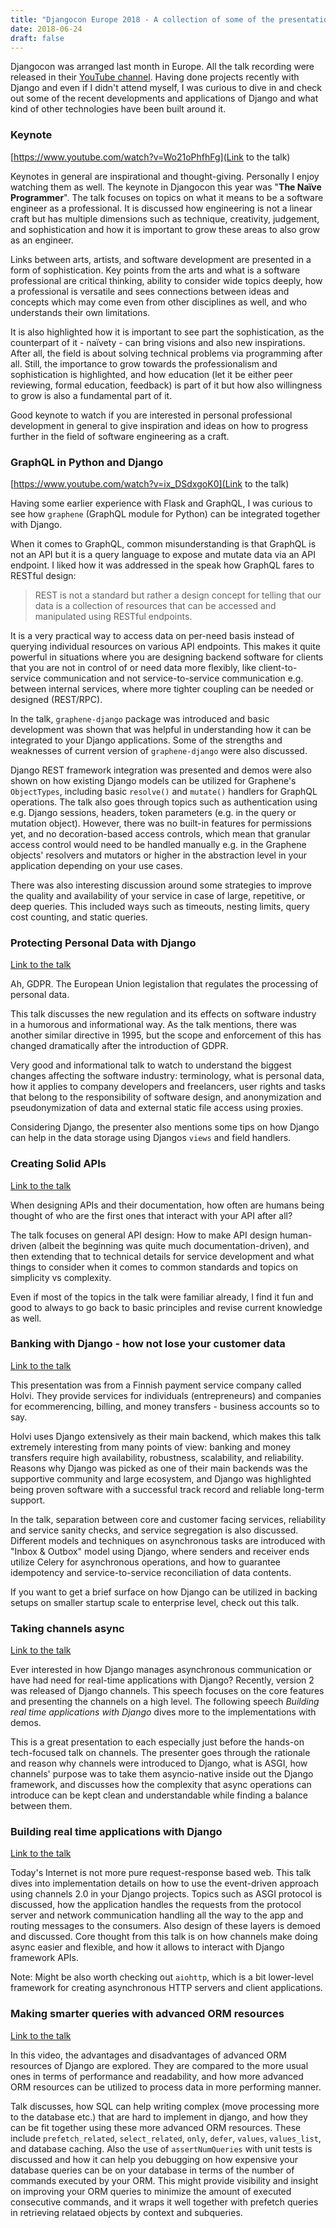 ```yaml
---
title: "Djangocon Europe 2018 - A collection of some of the presentations"
date: 2018-06-24
draft: false 
---
```


Djangocon was arranged last month in Europe. All the talk recording were released
in their [YouTube channel](https://www.youtube.com/user/djangoconeurope/videos).
Having done projects recently with Django and even if I didn't attend myself,
I was curious to dive in and check out
some of the recent developments and applications of Django and what kind of 
other technologies have been built around it.

### Keynote

[https://www.youtube.com/watch?v=Wo21oPhfhFg](Link to the talk)

Keynotes in general are inspirational and thought-giving. Personally I enjoy
watching them as well. The keynote in Djangocon this year was "**The Naïve Programmer**". The talk focuses
on topics on what it means to be a software engineer as a professional. It is discussed 
how engineering is not a linear craft but has multiple dimensions such as technique,
creativity, judgement, and sophistication and how it is important to grow these areas
to also grow as an engineer.

Links between arts, artists, and software development are presented in a form of
sophistication. Key points from the arts and what is a software professional are
critical thinking, ability to consider wide topics deeply, how a professional is versatile and 
sees connections between ideas and concepts which may come even from other disciplines as well,
and who understands their own limitations.

It is also highlighted how it is important to see part the sophistication, as the counterpart
of it - naïvety - can bring visions and also new inspirations. After all, the field is
about solving technical problems via programming after all. Still, the importance to grow 
towards the professionalism and sophistication is highlighted, and how education 
(let it be either peer reviewing, formal education, feedback) is part of it but 
how also willingness to grow is also a fundamental part of it.

Good keynote to watch if you are interested in personal professional development in general
to give inspiration and ideas on how to progress further in the field of software engineering
as a craft.

### GraphQL in Python and Django

[https://www.youtube.com/watch?v=ix_DSdxgoK0](Link to the talk)

Having some earlier experience with Flask and GraphQL, I was curious to see how
`graphene` (GraphQL module for Python) can be integrated together with Django. 

When it comes to GraphQL, common misunderstanding is that GraphQL is not an API but 
it is a query language to expose and mutate data via an API endpoint.
I liked how it was addressed in the speak how GraphQL fares to RESTful design:
> REST is not a standard but rather a design concept for telling that our data is a collection of resources that can be accessed and manipulated using RESTful endpoints.

It is a very practical way to access data on per-need basis
instead of querying individual resources on various API endpoints. This makes it quite powerful in 
situations where you are designing backend software for clients that
you are not in control of or need data more flexibly, like client-to-service 
communication and not service-to-service communication e.g. between internal 
services, where more tighter coupling can be needed or designed (REST/RPC).

In the talk, `graphene-django` package was introduced and basic development was shown
that was helpful in understanding how it can be integrated to your Django
applications. Some of the strengths and weaknesses of current version of `graphene-django` were also
discussed. 

Django REST framework integration was presented and demos were also shown on how 
existing Django models can be utilized for Graphene's `ObjectTypes`, including 
basic `resolve()` and `mutate()` handlers for GraphQL operations. The talk also goes through topics such 
as authentication using e.g. Django sessions, headers, token parameters 
(e.g. in the query or mutation object). However, there was no
built-in features for permissions yet, and no decoration-based access controls, which 
mean that granular access control would need to be handled manually e.g. in the Graphene objects' resolvers and mutators
or higher in the abstraction level in your application depending on your use cases.

There was also interesting discussion around some strategies to improve the quality and availability
of your service in case of large, repetitive, or deep queries. This included ways such as timeouts, 
nesting limits, query cost counting, and static queries.

### Protecting Personal Data with Django

[Link to the talk](https://www.youtube.com/watch?v=b6KEoNVKFxM)

Ah, GDPR. The European Union legistalion that regulates the processing of personal data.

This talk discusses the new regulation and its effects on software industry in a humorous
and informational way. As the talk mentions, there was another similar directive in 1995, 
but the scope and enforcement of this has changed dramatically after the introduction of
GDPR.

Very good and informational talk to watch to understand the biggest changes affecting the software 
industry: terminology, what is personal data, how it applies to company developers and freelancers,
user rights and tasks that belong to the responsibility of software design, and anonymization and 
pseudonymization of data and external static file access using proxies.

Considering Django, the presenter also mentions some tips on how Django can help in 
the data storage using Djangos `views` and field handlers. 

### Creating Solid APIs

[Link to the talk](https://www.youtube.com/watch?v=1pgQXzoUcgk)

When designing APIs and their documentation, how often are humans being thought of 
who are the first ones that interact with your API after all? 

The talk focuses on general API design: How to make API design human-driven (albeit 
the beginning was quite much documentation-driven), and then extending that 
to technical details for service development and what things to consider when 
it comes to common standards and topics on simplicity vs complexity. 

Even if most of the topics in the talk were familiar already,
I find it fun and good to always to go back to basic principles and revise current knowledge as well.

### Banking with Django - how not lose your customer data

[Link to the talk](https://www.youtube.com/watch?v=PEo7I8N8zlU)

This presentation was from a Finnish payment service company called Holvi.
They provide services for individuals (entrepreneurs) and companies for ecommerencing, billing,
and money transfers - business accounts so to say.

Holvi uses Django extensively as their main backend, which makes this talk
extremely interesting from many points of view: banking and money transfers require
high availability, robustness, scalability, and reliability. Reasons why
Django was picked as one of their main backends was the supportive community and large ecosystem,
and Django was highlighted being proven software with a successful track record and 
reliable long-term support.

In the talk, separation between core and customer facing services, reliability
and service sanity checks, and service segregation is
also discussed. Different models and techniques on asynchronous tasks are introduced with "Inbox & Outbox" model
using Django, where senders and receiver ends utilize Celery for asynchronous operations,
and how to guarantee idempotency and service-to-service reconciliation of data contents.

If you want to get a brief surface on how Django can be utilized in backing setups
on smaller startup scale to enterprise level, check out this talk.

### Taking channels async

[Link to the talk](https://www.youtube.com/watch?v=qSsM97u-Cc8)

Ever interested in how Django manages asynchronous communication or have had
need for real-time applications with Django? Recently, version 2 was released of
Django channels. This speech focuses on the core features and presenting 
the channels on a high level. The following speech *Building real time applications with Django*
dives more to the implementations with demos.

This is a great presentation to each especially just before the hands-on tech-focused
talk on channels. The presenter goes through the rationale and reason why channels
were introduced to Django, what is ASGI, how channels' purpose was to take them asyncio-native
inside out the Django framework, and discusses how the complexity that async operations
can introduce can be kept clean and understandable while finding a balance between them.

### Building real time applications with Django

[Link to the talk](https://www.youtube.com/watch?v=bhW7wDRtFEY)

Today's Internet is not more pure request-response based web. This talk dives into
implementation details on how to use the event-driven approach using 
channels 2.0 in your Django projects. Topics such as ASGI protocol is discussed, how the 
application handles the requests from the
protocol server and network communication handling all the way to the app and routing
messages to the consumers. Also design of these layers is demoed and discussed.
Core thought from this talk is on how channels make doing async easier and flexible,
and how it allows to interact with Django framework APIs.

Note: Might be also worth checking out `aiohttp`, which is a bit lower-level framework
for creating asynchronous HTTP servers and client applications.

### Making smarter queries with advanced ORM resources

[Link to the talk](https://www.youtube.com/watch?v=eUM3b2q27pI)

In this video, the advantages and disadvantages of advanced ORM resources of Django are explored.
They are compared to the more usual ones in terms of performance and readability, and how 
more advanced ORM resources can be utilized to process data in more performing manner.

Talk discusses, how SQL can help writing complex (move processing more to the database etc.)
that are hard to implement in django, and how they can be fit together using these more advanced ORM resources.
These include `prefetch_related`, `select_related`, `only`, `defer`, `values`, `values_list`, and database
caching. Also the use of `assertNumQueries` with unit tests is discussed and how it can help you debugging on how expensive 
your database queries can be on your database in terms of the number of commands executed by your ORM. This
might provide visibility and insight on improving your ORM queries to minimize the amount of executed consecutive commands,
and it wraps it well together with prefetch queries in retrieving relataed objects by context and subqueries.

